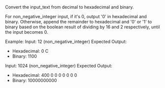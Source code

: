 Convert the input_text from decimal to hexadecimal and binary.

For non_negative_integer input, if it's 0, output '0' in hexadecimal and binary. Otherwise, append the remainder to hexadecimal and '0' or '1' to binary based on the boolean result of dividing by 16 and 2 respectively, until the input becomes 0.

Example:
Input: 12 (non_negative_integer)
Expected Output:
- Hexadecimal: 0 C 
- Binary: 1100

Input: 1024 (non_negative_integer)
Expected Output:
- Hexadecimal: 400 0 0 0 0 0 0 0 
- Binary: 10000000000
